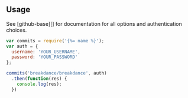 ## Usage

See [github-base][] for documentation for all options and authentication choices.

```js
var commits = require('{%= name %}');
var auth = {
  username: 'YOUR_USERNAME',
  password: 'YOUR_PASSWORD'
};

commits('breakdance/breakdance', auth)
  .then(function(res) {
    console.log(res);
  })
```
